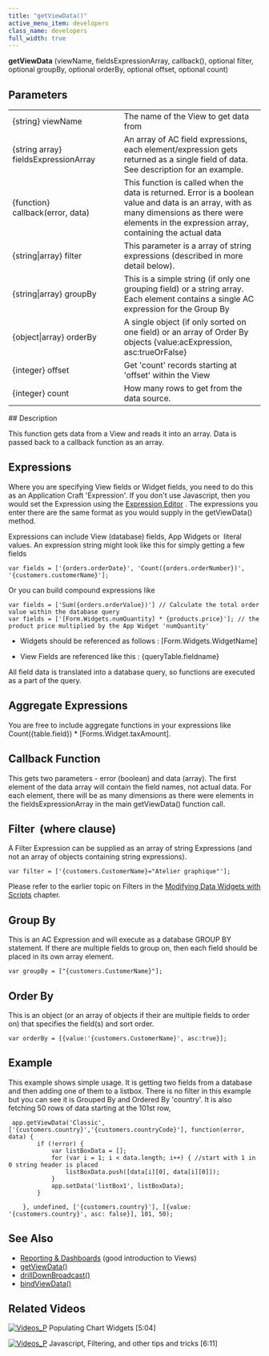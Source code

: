 ```yaml
---
title: "getViewData()"
active_menu_item: developers
class_name: developers
full_width: true
---
```



**getViewData** (viewName, fieldsExpressionArray, callback(), optional filter, optional groupBy, optional orderBy, optional offset, optional count)

## Parameters

<table>
<tr>
<td width="257">
{string} viewName

</td>
<td width="15">
</td>
<td width="608">
The name of the View to get data from

</td>
</tr>
<tr>
<td width="257">
{string array} fieldsExpressionArray

</td>
<td width="15">
</td>
<td width="608">
An array of AC field expressions, each element/expression gets returned as a single field of data. See description for an example.

</td>
</tr>
<tr>
<td width="257">
{function} callback(error, data)

</td>
<td width="15">
</td>
<td width="608">
This function is called when the data is returned. Error is a boolean value and data is an array, with as many dimensions as there were elements in the expression array, containing the actual data

</td>
</tr>
<tr>
<td width="257">
{string|array} filter

</td>
<td width="15">
</td>
<td width="608">
This parameter is a array of string expressions (described in more detail below).

</td>
</tr>
<tr>
<td width="257">
{string|array} groupBy

</td>
<td width="15">
</td>
<td width="608">
This is a simple string (if only one grouping field) or a string array. Each element contains a single AC expression for the Group By

</td>
</tr>
<tr>
<td width="257">
{object|array} orderBy

</td>
<td width="15">
</td>
<td width="608">
A single object (if only sorted on one field) or an array of Order By objects {value:acExpression, asc:trueOrFalse}

</td>
</tr>
<tr>
<td width="257">
{integer} offset

</td>
<td width="15">
</td>
<td width="608">
Get 'count' records starting at 'offset' within the View

</td>
</tr>
<tr>
<td width="257">
{integer} count

</td>
<td width="15">
</td>
<td width="608">
How many rows to get from the data source.

</td>
</tr>
</table>
## Description

This function gets data from a View and reads it into an array. Data is passed back to a callback function as an array.

## Expressions

Where you are specifying View fields or Widget fields, you need to do this as an Application Craft 'Expression'. If you don't use Javascript, then you would set the Expression using the [Expression Editor](/developers/documentation/product-guide/advanced-features/data-integration-reporting-dashboards/data-section-properties/the-expression-editor) . The expressions you enter there are the same format as you would supply in the getViewData() method.

Expressions can include View (database) fields, App Widgets or  literal values. An expression string might look like this for simply getting a few fields

    var fields = ['{orders.orderDate}', 'Count({orders.orderNumber})', '{customers.customerName}'];

Or you can build compound expressions like

    var fields = ['Sum({orders.orderValue})'] // Calculate the total order value within the database query
    var fields = ['[Form.Widgets.numQuantity] * {products.price}']; // the product price multiplied by the App Widget 'numQuantity'
   



 - Widgets should be referenced as follows : [Form.Widgets.WidgetName]

 - View Fields are referenced like this : {queryTable.fieldname}

All field data is translated into a database query, so functions are executed as a part of the query.

## Aggregate Expressions

You are free to include aggregate functions in your expressions like Count({table.field}) \* [Forms.Widget.taxAmount].

## Callback Function

This gets two parameters - error (boolean) and data (array). The first element of the data array will contain the field names, not actual data. For each element, there will be as many dimensions as there were elements in the fieldsExpressionArray in the main getViewData() function call.

## Filter  (where clause)

A Filter Expression can be supplied as an array of string Expressions (and not an array of objects containing string expressions).

    var filter = ['{customers.CustomerName}="Atelier graphique"'];

Please refer to the earlier topic on Filters in the [Modifying Data Widgets with Scripts](/developers/documentation/scripting-apis/client-api/data-view-functions/modifying-data-widgets-with-scripts/) chapter.

## Group By

This is an AC Expression and will execute as a database GROUP BY statement. If there are multiple fields to group on, then each field should be placed in its own array element.

    var groupBy = ["{customers.CustomerName}"];

## Order By

This is an object (or an array of objects if their are multiple fields to order on) that specifies the field(s) and sort order.

    var orderBy = [{value:'{customers.CustomerName}', asc:true}];

## Example

This example shows simple usage. It is getting two fields from a database and then adding one of them to a listbox. There is no filter in this example but you can see it is Grouped By and Ordered By 'country'. It is also fetching 50 rows of data starting at the 101st row,

     app.getViewData('Classic', ['{customers.country}','{customers.countryCode}'], function(error, data) {
            if (!error) {
                var listBoxData = [];
                for (var i = 1; i < data.length; i++) { //start with 1 in 0 string header is placed
                    listBoxData.push([data[i][0], data[i][0]]); 
                }
                app.setData('listBox1', listBoxData);
            }
        
        }, undefined, ['{customers.country}'], [{value: '{customers.country}', asc: false}], 101, 50);
   


## See Also

 - [Reporting & Dashboards](/developers/documentation/product-guide/advanced-features/data-integration-reporting-dashboards/) (good introduction to Views)
 - [getViewData()](/developers/documentation/scripting-apis/client-api/data-view-functions/getviewdata)
 - [drillDownBroadcast()](/developers/documentation/scripting-apis/client-api/data-view-functions/drilldownbroadcast)
 - [bindViewData()](/developers/documentation/scripting-apis/client-api/data-view-functions/setviewcallback)

## Related Videos

[![Videos\_P](/img/docs/videos_p.png)](http://www.youtube.com/v/4FXN_AsiiMs?autoplay=1&hd=1&fs=1&showsearch=0&rel=0&) Populating Chart Widgets [5:04]

[![Videos\_P](/img/docs/videos_p.png)](http://www.youtube.com/v/rKbMmF7kcXs?autoplay=1&hd=1&fs=1&showsearch=0&rel=0&) Javascript, Filtering, and other tips and tricks [6:11]
